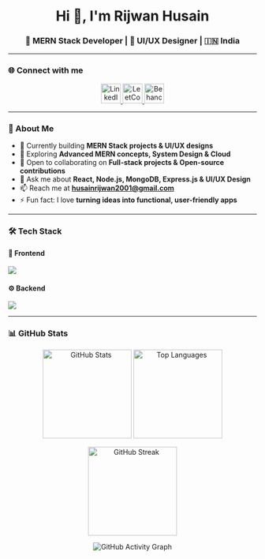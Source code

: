 <h1 align="center">Hi 👋, I'm Rijwan Husain</h1>
<h3 align="center">🚀 MERN Stack Developer | 🎨 UI/UX Designer | 🇮🇳 India</h3>

---

### 🌐 Connect with me
<p align="center">
  <a href="https://www.linkedin.com/in/rijwanln/" target="_blank">
    <img src="https://skillicons.dev/icons?i=linkedin" alt="LinkedIn" height="40" />
  </a>
  <a href="https://leetcode.com/u/__rijwan/" target="_blank">
    <img src="https://img.icons8.com/external-tal-revivo-color-tal-revivo/48/null/external-level-up-your-coding-skills-and-quickly-land-a-job-logo-color-tal-revivo.png" alt="LeetCode" height="40" />
  </a>
  <a href="https://www.behance.net/rijwanhusain" target="_blank">
    <img src="https://img.icons8.com/ios-filled/50/0057ff/behance.png" alt="Behance" height="40" />
  </a>
</p>

---

### 🚀 About Me
- 🔭 Currently building **MERN Stack projects & UI/UX designs**  
- 🌱 Exploring **Advanced MERN concepts, System Design & Cloud**  
- 👯 Open to collaborating on **Full-stack projects & Open-source contributions**  
- 💬 Ask me about **React, Node.js, MongoDB, Express.js & UI/UX Design**  
- 📫 Reach me at **husainrijwan2001@gmail.com**  
- ⚡ Fun fact: I love **turning ideas into functional, user-friendly apps**  

---

### 🛠️ Tech Stack

#### 🎨 Frontend
<p align="left">
  <img src="https://skillicons.dev/icons?i=html,css,js,react,figma,photoshop,illustrator,indesign,canva" />
</p>

#### ⚙️ Backend
<p align="left">
  <img src="https://skillicons.dev/icons?i=nodejs,express,mongodb,cpp,c" />
</p>

---

### 📊 GitHub Stats
<p align="center">
  <img src="https://github-readme-stats.vercel.app/api?username=rijwanofficials&show_icons=true&theme=react&hide_border=true" alt="GitHub Stats" height="180" />
  <img src="https://github-readme-stats.vercel.app/api/top-langs/?username=rijwanofficials&layout=compact&theme=react&hide_border=true" alt="Top Languages" height="180" />
</p>

<p align="center">
  <img src="https://github-readme-streak-stats.herokuapp.com/?user=rijwanofficials&theme=react&hide_border=true" alt="GitHub Streak" height="180"/>
</p>

<p align="center">
  <img src="https://github-readme-activity-graph.vercel.app/graph?username=rijwanofficials&theme=react-dark&hide_border=true" alt="GitHub Activity Graph"/>
</p>
